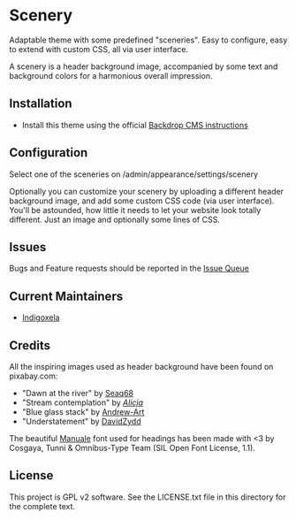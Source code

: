 # Scenery

Adaptable theme with some predefined "sceneries".
Easy to configure, easy to extend with custom CSS, all via user interface.

A scenery is a header background image, accompanied by some text and
 background colors for a harmonious overall impression.

## Installation

- Install this theme using the official [Backdrop CMS instructions](https://docs.backdropcms.org/documentation/skin-with-themes)

## Configuration

Select one of the sceneries on /admin/appearance/settings/scenery

Optionally you can customize your scenery by uploading a different header
 background image, and add some custom CSS code (via user interface).
You'll be astounded, how little it needs to let your website look totally
 different. Just an image and optionally some lines of CSS.

## Issues

Bugs and Feature requests should be reported in the
 [Issue Queue](https://github.com/backdrop-contrib/scenery/issues)

## Current Maintainers

- [Indigoxela](https://github.com/indigoxela)

## Credits

All the inspiring images used as header background have been found on
 pixabay.com:

- "Dawn at the river" by [Seaq68](https://pixabay.com/photos/elbe-sunrise-flow-mood-nature-3009526/)
- "Stream contemplation" by [_Alicja_](https://pixabay.com/photos/river-water-summer-landscape-green-4368101/)
- "Blue glass stack" by [Andrew-Art](https://pixabay.com/illustrations/wallpaper-abstraction-1614874/)
- "Understatement" by [DavidZydd](https://pixabay.com/vectors/grey-white-halftone-square-2661270/)

The beautiful [Manuale](https://www.omnibus-type.com/fonts/manuale/) font used
 for headings has been made with <3 by Cosgaya, Tunni & Omnibus-Type Team (SIL
 Open Font License, 1.1).

## License

This project is GPL v2 software. See the LICENSE.txt file in this directory for the complete text.
